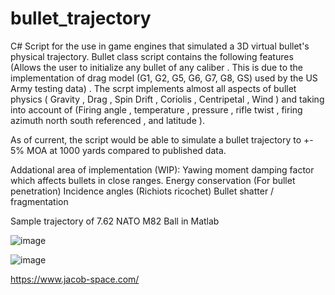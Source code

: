 # bullet_trajectory

C# Script for the use in game engines that simulated a 3D virtual bullet's physical trajectory. Bullet class script contains the following features (Allows the user to initialize any bullet of any caliber . This is due to the implementation of drag model (G1, G2, G5, G6, G7, G8, GS) used by the US Army testing data) . The scrpt implements almost all aspects of bullet physics ( Gravity , Drag , Spin Drift , Coriolis , Centripetal , Wind ) and taking into account of (Firing angle , temperature , pressure , rifle twist , firing azimuth north south referenced , and latitude ). 

As of current, the script would be able to simulate a bullet trajectory to +- 5% MOA at 1000 yards compared to published data.

Addational area of implementation (WIP):
Yawing moment damping factor which affects bullets in close ranges.
Energy conservation (For bullet penetration)
Incidence angles (Richiots ricochet)
Bullet shatter / fragmentation

Sample trajectory of 7.62 NATO M82 Ball in Matlab


![image](https://user-images.githubusercontent.com/26366586/233151972-0e59c601-ea14-4239-96a9-c3218960f0f2.png)

![image](https://user-images.githubusercontent.com/26366586/233152119-4353c99c-d182-4b3c-a43f-acdcfda424e6.png)


https://www.jacob-space.com/
